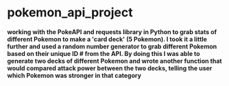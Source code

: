 # pokemon_api_project

#### working with the PokeAPI and requests library in Python to grab stats of different Pokemon to make a 'card deck' (5 Pokemon). I took it a little further and used a random number generator to grab different Pokemon based on their unique ID # from the API. By doing this I was able to generate two decks of different Pokemon and wrote another function that would compared attack power between the two decks, telling the user which Pokemon was stronger in that category
